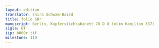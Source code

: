 ```yaml
---
layout: edition
translator: Shira Schwam-Baird
title: folio 60r
manuscript: Berlin, Kupferstichkabinett 78 D 8 (olim Hamilton 337)
sigla: BT
iip: b060r.tif
milestone: 119
---
```

